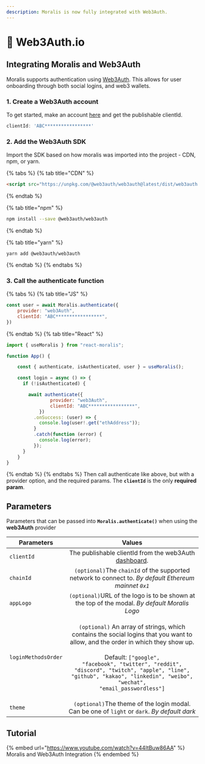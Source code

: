 ```yaml
---
description: Moralis is now fully integrated with Web3Auth.
---
```


# 🔑 Web3Auth.io

## Integrating Moralis and Web3Auth

Moralis supports authentication using [Web3Auth](https://web3auth.io). This allows for user onboarding through both social logins, and web3 wallets.

### 1. Create a Web3Auth account

To get started, make an account [here](https://dashboard.web3auth.io) and get the publishable clientId.

```javascript
clientId: 'ABC*****************'
```

### 2. Add the Web3Auth SDK

Import the SDK based on how moralis was imported into the project - CDN, npm, or yarn.

{% tabs %}
{% tab title="CDN" %}
```html
<script src="https://unpkg.com/@web3auth/web3auth@latest/dist/web3auth.umd.min.js"></script>
```
{% endtab %}

{% tab title="npm" %}
```bash
npm install --save @web3auth/web3auth
```
{% endtab %}

{% tab title="yarn" %}
```
yarn add @web3auth/web3auth
```
{% endtab %}
{% endtabs %}

### 3. Call the authenticate function
{% tabs %}
{% tab title="JS" %}
```javascript
const user = await Moralis.authenticate({
	provider: "web3Auth",
	clientId: "ABC*****************",
})
```
{% endtab %}
{% tab title="React" %}
```javascript
import { useMoralis } from "react-moralis";

function App() {

    const { authenticate, isAuthenticated, user } = useMoralis();

    const login = async () => {
      if (!isAuthenticated) {

        await authenticate({
				provider: "web3Auth",
				clientId: "ABC*****************",
			})
          .onSuccess: (user) => {
            console.log(user!.get("ethAddress"));
          }
          .catch(function (error) {
            console.log(error);
          });
      }
    }
}
```
{% endtab %}
{% endtabs %}
Then call authenticate like above, but with a provider option, and the required params. The **`clientId`** is the only **required param**.

## Parameters

Parameters that can be passed into **`Moralis.authenticate()`** when using the **web3Auth** provider

| Parameters          |                                                                                                                                                                  Values                                                                                                                                                                  |
| ------------------- | :--------------------------------------------------------------------------------------------------------------------------------------------------------------------------------------------------------------------------------------------------------------------------------------------------------------------------------------: |
| `clientId`          |                                                                                                                               The publishable clientId from the web3Auth [dashboard](https://web3auth.io).                                                                                                                               |
| `chainId`           |                                                                                                                   `(optional)`The `chainId` of the supported network to connect to. _By default Ethereum mainnet `0x1`_                                                                                                                  |
| `appLogo`           |                                                                                                                       `(optional)`URL of the logo is to be shown at the top of the modal. _By default Moralis Logo_                                                                                                                      |
| `loginMethodsOrder` | <p><code>(optional)</code> An array of strings, which contains the social logins that you want to allow, and the order in which they show up.<br><br>Default: <code>["google", "facebook", "twitter", "reddit", "discord", "twitch", "apple", "line", "github", "kakao", "linkedin", "weibo", "wechat", "email_passwordless"]</code></p> |
| `theme`             |                                                                                                                       `(optional)`The theme of the login modal. Can be one of `light` or `dark`. _By default dark_                                                                                                                       |

## Tutorial

{% embed url="https://www.youtube.com/watch?v=44ItBuw86AA" %}
Moralis and Web3Auth Integration
{% endembed %}
